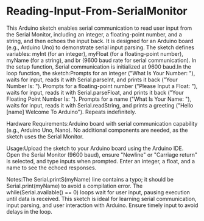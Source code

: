 # Reading-Input-From-SerialMonitor
This Arduino sketch enables serial communication to read user input from the Serial Monitor, including an integer, a floating-point number, and a string, and then echoes the input back. It is designed for an Arduino board (e.g., Arduino Uno) to demonstrate serial input parsing.
The sketch defines variables: myInt (for an integer), myFloat (for a floating-point number), myName (for a string), and br (9600 baud rate for serial communication). In the setup function, Serial communication is initialized at 9600 baud.In the loop function, the sketch:Prompts for an integer ("What Is Your Number: "), waits for input, reads it with Serial.parseInt, and prints it back ("Your Number Is: ").
Prompts for a floating-point number ("Please Input a Float: "), waits for input, reads it with Serial.parseFloat, and prints it back ("Your Floating Point Number Is: ").
Prompts for a name ("What Is Your Name: "), waits for input, reads it with Serial.readString, and prints a greeting ("Hello [name] Welcome To Arduino").
Repeats indefinitely.

Hardware Requirements:Arduino board with serial communication capability (e.g., Arduino Uno, Nano).
No additional components are needed, as the sketch uses the Serial Monitor.

Usage:Upload the sketch to your Arduino board using the Arduino IDE.
Open the Serial Monitor (9600 baud), ensure "Newline" or "Carriage return" is selected, and type inputs when prompted.
Enter an integer, a float, and a name to see the echoed responses.

Notes:The Serial.printS(myName) line contains a typo; it should be Serial.print(myName) to avoid a compilation error.
The while(Serial.available() == 0) loops wait for user input, pausing execution until data is received.
This sketch is ideal for learning serial communication, input parsing, and user interaction with Arduino.
Ensure timely input to avoid delays in the loop.
